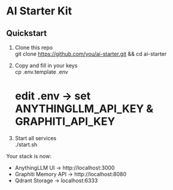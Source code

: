 # AI Starter Kit

## Quickstart

1. Clone this repo  
   git clone https://github.com/you/ai-starter.git && cd ai-starter

2. Copy and fill in your keys  
   cp .env.template .env  
   # edit .env → set ANYTHINGLLM_API_KEY & GRAPHITI_API_KEY

3. Start all services  
   ./start.sh

Your stack is now:
- AnythingLLM UI → http://localhost:3000  
- Graphiti Memory API → http://localhost:8080  
- Qdrant Storage → localhost:6333  
